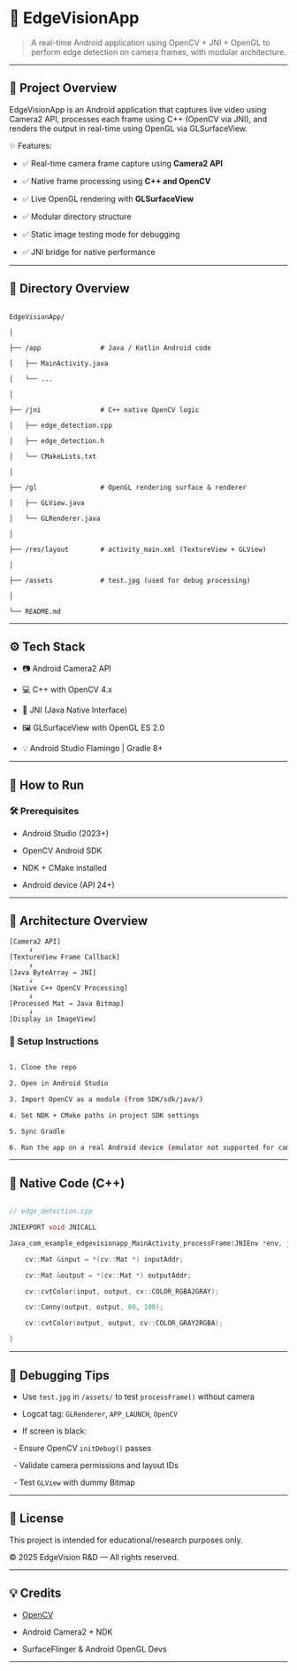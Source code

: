 
# 📱 EdgeVisionApp


> A real-time Android application using OpenCV + JNI + OpenGL to perform edge detection on camera frames, with modular architecture.


---


## 🎯 Project Overview


EdgeVisionApp is an Android application that captures live video using Camera2 API, processes each frame using C++ (OpenCV via JNI), and renders the output in real-time using OpenGL via GLSurfaceView.


✨ Features:

- ✅ Real-time camera frame capture using **Camera2 API**

- ✅ Native frame processing using **C++ and OpenCV**

- ✅ Live OpenGL rendering with **GLSurfaceView**

- ✅ Modular directory structure

- ✅ Static image testing mode for debugging

- ✅ JNI bridge for native performance


---


## 🧠 Directory Overview


```

EdgeVisionApp/

│

├── /app               # Java / Kotlin Android code

│   ├── MainActivity.java

│   └── ...

│

├── /jni               # C++ native OpenCV logic

│   ├── edge_detection.cpp

│   ├── edge_detection.h

│   └── CMakeLists.txt

│

├── /gl                # OpenGL rendering surface & renderer

│   ├── GLView.java

│   └── GLRenderer.java

│

├── /res/layout        # activity_main.xml (TextureView + GLView)

│

├── /assets            # test.jpg (used for debug processing)

│

└── README.md

```


---


## ⚙️ Tech Stack


- 📷 Android Camera2 API

- 💻 C++ with OpenCV 4.x

- 🔄 JNI (Java Native Interface)

- 🖼️ GLSurfaceView with OpenGL ES 2.0

- 💡 Android Studio Flamingo | Gradle 8+


---


## 🚀 How to Run


### 🛠️ Prerequisites


- Android Studio (2023+)

- OpenCV Android SDK

- NDK + CMake installed

- Android device (API 24+)

---

## 🧠 Architecture Overview

```
[Camera2 API]
     ↓
[TextureView Frame Callback]
     ↓
[Java ByteArray → JNI]
     ↓
[Native C++ OpenCV Processing]
     ↓
[Processed Mat → Java Bitmap]
     ↓
[Display in ImageView]
```


### 🔧 Setup Instructions


```bash

1. Clone the repo

2. Open in Android Studio

3. Import OpenCV as a module (from SDK/sdk/java/)

4. Set NDK + CMake paths in project SDK settings

5. Sync Gradle

6. Run the app on a real Android device (emulator not supported for camera)

```


---


## 📂 Native Code (C++)


```cpp

// edge_detection.cpp

JNIEXPORT void JNICALL

Java_com_example_edgevisionapp_MainActivity_processFrame(JNIEnv *env, jobject, jlong inputAddr, jlong outputAddr) {

    cv::Mat &input = *(cv::Mat *) inputAddr;

    cv::Mat &output = *(cv::Mat *) outputAddr;

    cv::cvtColor(input, output, cv::COLOR_RGBA2GRAY);

    cv::Canny(output, output, 80, 100);

    cv::cvtColor(output, output, cv::COLOR_GRAY2RGBA);

}

```


---


## 🧪 Debugging Tips


- Use `test.jpg` in `/assets/` to test `processFrame()` without camera

- Logcat tag: `GLRenderer`, `APP_LAUNCH`, `OpenCV`

- If screen is black:

  - Ensure OpenCV `initDebug()` passes

  - Validate camera permissions and layout IDs

  - Test `GLView` with dummy Bitmap


---


## 📜 License


This project is intended for educational/research purposes only.  

© 2025 EdgeVision R&D — All rights reserved.


---


## 💡 Credits


- [OpenCV](https://opencv.org/)

- Android Camera2 + NDK

- SurfaceFlinger & Android OpenGL Devs


---


